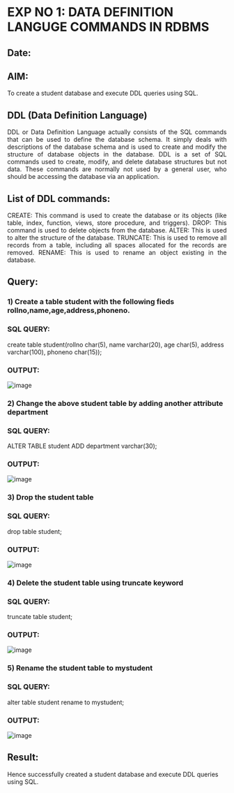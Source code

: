 # EXP NO 1: DATA DEFINITION LANGUGE COMMANDS IN RDBMS

## Date:

## AIM:
To create a student database and execute DDL queries using SQL.


## DDL (Data Definition Language)
<div align="justify">
DDL or Data Definition Language actually consists of the SQL commands that can be used to define the database schema. It simply deals with descriptions of the database schema and is used to create and modify the structure of database objects in the database. DDL is a set of SQL commands used to create, modify, and delete database structures but not data. These commands are normally not used by a general user, who should be accessing the database via an application.
</div>
 
## List of DDL commands: 
<div align="justify">
CREATE: This command is used to create the database or its objects (like table, index, function, views, store procedure, and triggers).
DROP: This command is used to delete objects from the database.
ALTER: This is used to alter the structure of the database.
TRUNCATE: This is used to remove all records from a table, including all spaces allocated for the records are removed.
RENAME: This is used to rename an object existing in the database.
</div>

## Query:
### 1) Create a table student with the following fieds rollno,name,age,address,phoneno.

### SQL QUERY: 
create table student(rollno char(5), name varchar(20), age char(5), address varchar(100), phoneno char(15));

### OUTPUT:
![image](https://github.com/kanishka2305/F2_DBMS/assets/113497357/e7e9ba9f-fa55-4e1c-8f87-56e4caf71d30)

### 2) Change the above student table by adding another attribute department

### SQL QUERY: 
ALTER TABLE student ADD department varchar(30);
### OUTPUT:
![image](https://github.com/kanishka2305/F2_DBMS/assets/113497357/0992143b-4c95-4486-93fb-a8ee654dcadb)


### 3) Drop the student table
 
### SQL QUERY: 
drop table student;

### OUTPUT:
![image](https://github.com/kanishka2305/F2_DBMS/assets/113497357/6f103ac8-491e-485a-bfdf-6c5e3e503090)


### 4) Delete the student table using truncate keyword

### SQL QUERY: 
truncate table student;

### OUTPUT:
![image](https://github.com/kanishka2305/F2_DBMS/assets/113497357/53e6d4ae-1918-4cf8-9cbb-e25d0e0c3e7a)



### 5) Rename the student table to mystudent

### SQL QUERY: 
alter table student rename to mystudent;

### OUTPUT:
![image](https://github.com/kanishka2305/F2_DBMS/assets/113497357/aefe2b49-f46c-4ff9-9600-37ef2fbb7c78)

## Result:
Hence successfully created a student database and execute DDL queries using SQL.

